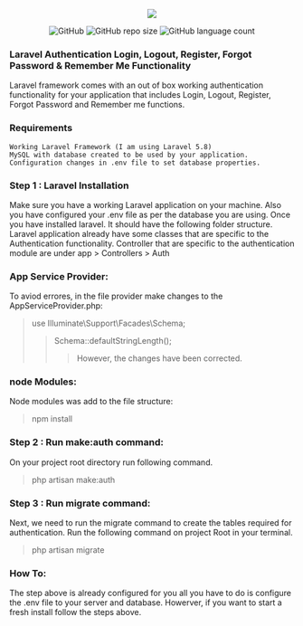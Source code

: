 <p align="center"><img src="https://i.stack.imgur.com/3yJyt.png"></p>
<p align="center">
 <img alt="GitHub" src="https://img.shields.io/github/license/DesignofCp/Laravel-Authentication.svg">
 <img alt="GitHub repo size" src="https://img.shields.io/github/repo-size/DesignofCp/Laravel-Authentication.svg">
 <img alt="GitHub language count" src="https://img.shields.io/github/languages/count/DesignofCp/Laravel-Authentication.svg">
</p>

### Laravel Authentication Login, Logout, Register, Forgot Password & Remember Me Functionality
Laravel framework comes with an out of box working authentication functionality for your application that includes Login, Logout, Register, Forgot Password and Remember me functions.

### Requirements 
    Working Laravel Framework (I am using Laravel 5.8)
    MySQL with database created to be used by your application.
    Configuration changes in .env file to set database properties.
    
### Step 1 : Laravel Installation
Make sure you have a working Laravel application on your machine. Also you have configured your .env file as per the database you are using. Once you have installed laravel. It should have the following folder structure.
 Laravel application already have some classes that are specific to the Authentication functionality. Controller that are specific to the authentication module are under app > Controllers > Auth
 
 ### App Service Provider:
 To aviod errores, in the file provider make changes to the AppServiceProvider.php:
 > use Illuminate\Support\Facades\Schema;
 >> Schema::defaultStringLength();
>>> However, the changes have been corrected.

### node Modules:
Node modules was add to the file structure:
> npm install

### Step 2 : Run make:auth command:
On your project root directory run following command.
>php artisan make:auth

### Step 3 : Run migrate command:
Next, we need to run the migrate command to create the tables required for authentication. Run the following command on project Root in your terminal.
> php artisan migrate

### How To:
The step above is already configured for you all you have to do is configure the .env file to your server and database. Howerver, if you want to start a fresh install follow the steps above.
